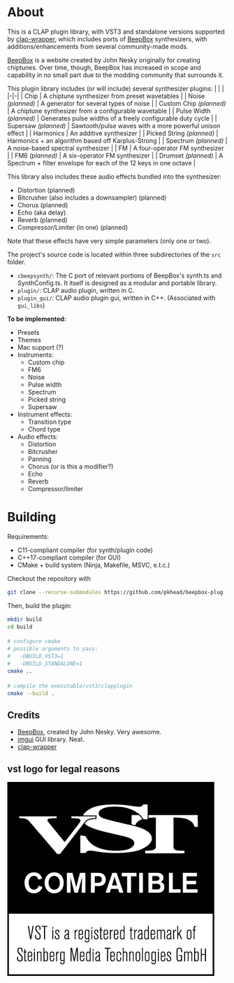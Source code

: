 # About
This is a CLAP plugin library, with VST3 and standalone versions supported by [clap-wrapper](https://github.com/free-audio/clap-wrapper), which includes ports of [BeepBox](https://beepbox.co) synthesizers, with additions/enhancements from several community-made mods.

[BeepBox](https://beepbox.co) is a website created by John Nesky originally for creating chiptunes. Over time, though, BeepBox has increased in scope and capability in no small part due to the modding community that surrounds it.

This plugin library includes (or will include) several synthesizer plugins:
| | |
|-|-|
| Chip | A chiptune synthesizer from preset wavetables |
| Noise *(planned)* | A generator for several types of noise |
| Custom Chip *(planned)* | A chiptune synthesizer from a configurable wavetable |
| Pulse Width *(planned)* | Generates pulse widths of a freely configurable duty cycle |
| Supersaw *(planned)* | Sawtooth/pulse waves with a more powerful unison effect |
| Harmonics | An additive synthesizer |
| Picked String *(planned)* | Harmonics + an algorithm based off Karplus-Strong |
| Spectrum *(planned)* | A noise-based spectral synthesizer |
| FM | A four-operator FM synthesizer |
| FM6 *(planned)* | A six-operator FM synthesizer |
| Drumset *(planned)* | A Spectrum + filter envelope for each of the 12 keys in one octave |

This library also includes these audio effects bundled into the synthesizer:
- Distortion (planned)
- Bitcrusher (also includes a downsampler) (planned)
- Chorus (planned)
- Echo (aka delay)
- Reverb (planned)
- Compressor/Limiter (in one) (planned)

Note that these effects have very simple parameters (only one or two).

The project's source code is located within three subdirectories of the `src` folder.
- `cbeepsynth/`: The C port of relevant portions of BeepBox's synth.ts and SynthConfig.ts. It itself is designed as a modular and portable library.
- `plugin/`: CLAP audio plugin, written in C.
- `plugin_gui/`: CLAP audio plugin gui, written in C++. (Associated with `gui_libs`)

**To be implemented:**
- Presets
- Themes
- Mac support (?)
- Instruments:
    - Custom chip
    - FM6
    - Noise
    - Pulse width
    - Spectrum
    - Picked string
    - Supersaw
- Instrument effects:
    - Transition type
    - Chord type
- Audio effects:
    - Distortion
    - Bitcrusher
    - Panning
    - Chorus (or is this a modifier?)
    - Echo
    - Reverb
    - Compressor/limiter

# Building
Requirements:
- C11-compliant compiler (for synth/plugin code)
- C++17-compliant compiler (for GUI)
- CMake + build system (Ninja, Makefile, MSVC, e.t.c.)

Checkout the repository with
```bash
git clone --recurse-submodules https://github.com/pkhead/beepbox-plug
```

Then, build the plugin:
```bash
mkdir build
cd build

# configure cmake
# possible arguments to pass:
#   -DBUILD_VST3=1
#   -DBUILD_STANDALONE=1
cmake ..

# compile the executable/vst3/clapplugin
cmake --build .
```

## Credits
- [BeepBox](https://beepbox.co), created by John Nesky. Very awesome.
- [imgui](https://github.com/ocornut/imgui) GUI library. Neat.
- [clap-wrapper](https://github.com/free-audio/clap-wrapper)

## vst logo for legal reasons
![VST is a registered trademark of Steinberg Media Technologies GmbH](vst_logo.png)